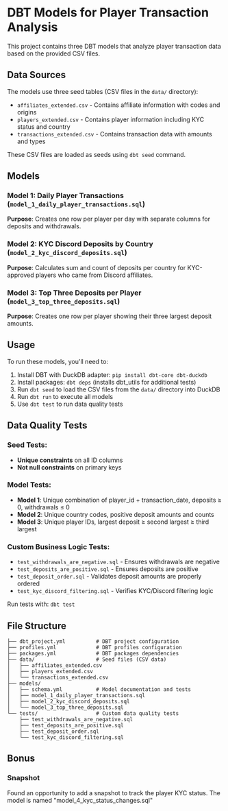 # DBT Models for Player Transaction Analysis

This project contains three DBT models that analyze player transaction data based on the provided CSV files.

## Data Sources

The models use three seed tables (CSV files in the `data/` directory):
- `affiliates_extended.csv` - Contains affiliate information with codes and origins
- `players_extended.csv` - Contains player information including KYC status and country
- `transactions_extended.csv` - Contains transaction data with amounts and types

These CSV files are loaded as seeds using `dbt seed` command.

## Models

### Model 1: Daily Player Transactions (`model_1_daily_player_transactions.sql`)
**Purpose**: Creates one row per player per day with separate columns for deposits and withdrawals.

### Model 2: KYC Discord Deposits by Country (`model_2_kyc_discord_deposits.sql`)
**Purpose**: Calculates sum and count of deposits per country for KYC-approved players who came from Discord affiliates.


### Model 3: Top Three Deposits per Player (`model_3_top_three_deposits.sql`)
**Purpose**: Creates one row per player showing their three largest deposit amounts.

## Usage

To run these models, you'll need to:

1. Install DBT with DuckDB adapter: `pip install dbt-core dbt-duckdb`
2. Install packages: `dbt deps` (installs dbt_utils for additional tests)
3. Run `dbt seed` to load the CSV files from the `data/` directory into DuckDB
4. Run `dbt run` to execute all models
5. Use `dbt test` to run data quality tests

## Data Quality Tests

### **Seed Tests:**
- **Unique constraints** on all ID columns
- **Not null constraints** on primary keys

### **Model Tests:**
- **Model 1**: Unique combination of player_id + transaction_date, deposits ≥ 0, withdrawals ≤ 0
- **Model 2**: Unique country codes, positive deposit amounts and counts
- **Model 3**: Unique player IDs, largest deposit ≥ second largest ≥ third largest

### **Custom Business Logic Tests:**
- `test_withdrawals_are_negative.sql` - Ensures withdrawals are negative
- `test_deposits_are_positive.sql` - Ensures deposits are positive  
- `test_deposit_order.sql` - Validates deposit amounts are properly ordered
- `test_kyc_discord_filtering.sql` - Verifies KYC/Discord filtering logic

Run tests with: `dbt test`

## File Structure

```
├── dbt_project.yml          # DBT project configuration
├── profiles.yml             # DBT profiles configuration
├── packages.yml             # DBT packages dependencies
├── data/                    # Seed files (CSV data)
│   ├── affiliates_extended.csv
│   ├── players_extended.csv
│   └── transactions_extended.csv
├── models/
│   ├── schema.yml           # Model documentation and tests
│   ├── model_1_daily_player_transactions.sql
│   ├── model_2_kyc_discord_deposits.sql
│   └── model_3_top_three_deposits.sql
└── tests/                   # Custom data quality tests
    ├── test_withdrawals_are_negative.sql
    ├── test_deposits_are_positive.sql
    ├── test_deposit_order.sql
    └── test_kyc_discord_filtering.sql
```

## Bonus

### Snapshot
Found an opportunity to add a snapshot to track the player KYC status. The model is named "model_4_kyc_status_changes.sql"